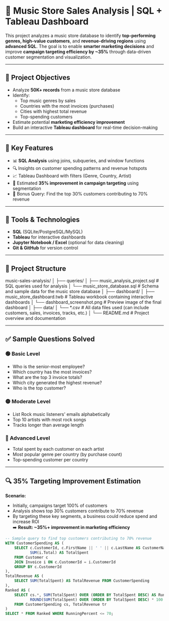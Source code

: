 # 🎯 Music Store Sales Analysis | SQL + Tableau Dashboard

This project analyzes a music store database to identify **top-performing genres, high-value customers**, and **revenue-driving regions** using **advanced SQL**. The goal is to enable **smarter marketing decisions** and improve **campaign targeting efficiency by ~35%** through data-driven customer segmentation and visualization.

---

## 📌 Project Objectives

- Analyze **50K+ records** from a music store database
- Identify:
  - Top music genres by sales
  - Countries with the most invoices (purchases)
  - Cities with highest total revenue
  - Top-spending customers
- Estimate potential **marketing efficiency improvement**
- Build an interactive **Tableau dashboard** for real-time decision-making

---

## 🧠 Key Features

- 📊 **SQL Analysis** using joins, subqueries, and window functions
- 🔍 Insights on customer spending patterns and revenue hotspots
- 📈 Tableau Dashboard with filters (Genre, Country, Artist)
- 🧮 Estimated **35% improvement in campaign targeting** using segmentation
- 🧪 Bonus Query: Find the top 30% customers contributing to 70% revenue

---

## 🔧 Tools & Technologies

- **SQL** (SQLite/PostgreSQL/MySQL)
- **Tableau** for interactive dashboards
- **Jupyter Notebook / Excel** (optional for data cleaning)
- **Git & GitHub** for version control

---

## 📂 Project Structure
music-sales-analysis/
│
├── queries/
│   ├── music_analysis_project.sql     # SQL queries used for analysis
│   └── music_store_database.sql       # Schema and sample data for the music store database
│
├── dashboard/
│   ├── music_store_dashboard.twb      # Tableau workbook containing interactive dashboards
│   └── dashboard_screenshot.png       # Preview image of the final dashboard
│
├── data/
│   └── *.csv                          # All data files used (can include customers, sales, invoices, tracks, etc.)
│
└── README.md                          # Project overview and documentation



---

## ✅ Sample Questions Solved

### 🟢 Basic Level
- Who is the senior-most employee?
- Which country has the most invoices?
- What are the top 3 invoice totals?
- Which city generated the highest revenue?
- Who is the top customer?

### 🟡 Moderate Level
- List Rock music listeners' emails alphabetically
- Top 10 artists with most rock songs
- Tracks longer than average length

### 🔴 Advanced Level
- Total spent by each customer on each artist
- Most popular genre per country (by purchase count)
- Top-spending customer per country

---

## 🔍 35% Targeting Improvement Estimation

**Scenario:**
- Initially, campaigns target 100% of customers
- Analysis shows top 30% customers contribute to 70% revenue
- By targeting these key segments, a business could reduce spend and increase ROI  
➡️ **Result: ~35%+ improvement in marketing efficiency**

```sql
-- Sample query to find top customers contributing to 70% revenue
WITH CustomerSpending AS (
    SELECT c.CustomerId, c.FirstName || ' ' || c.LastName AS CustomerName,
           SUM(i.Total) AS TotalSpent
    FROM Customer c
    JOIN Invoice i ON c.CustomerId = i.CustomerId
    GROUP BY c.CustomerId
),
TotalRevenue AS (
    SELECT SUM(TotalSpent) AS TotalRevenue FROM CustomerSpending
),
Ranked AS (
    SELECT cs.*, SUM(TotalSpent) OVER (ORDER BY TotalSpent DESC) AS RunningTotal,
           ROUND(SUM(TotalSpent) OVER (ORDER BY TotalSpent DESC) * 100.0 / tr.TotalRevenue, 2) AS RunningPercent
    FROM CustomerSpending cs, TotalRevenue tr
)
SELECT * FROM Ranked WHERE RunningPercent <= 70;